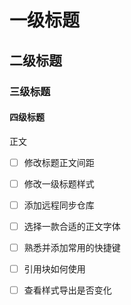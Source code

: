# 一级标题
## 二级标题
### 三级标题
#### 四级标题
正文
- [ ] 修改标题正文间距
- [ ] 修改一级标题样式
- [ ] 添加远程同步仓库
- [ ] 选择一款合适的正文字体
- [ ] 熟悉并添加常用的快捷键
- [ ] 引用块如何使用
- [ ] 查看样式导出是否变化




